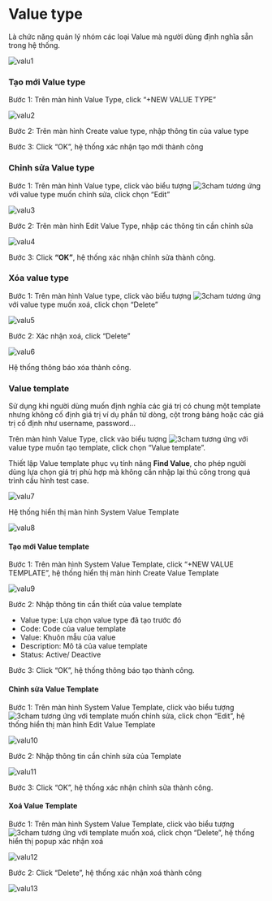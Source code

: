 # Value type
Là chức năng quản lý nhóm các loại Value mà người dùng định nghĩa sẵn trong hệ thống.

![valu1](/test-framework-api/guest/doc-file/doc-file/0760050f-0899-4f66-854b-092740d3cf26/valu1.png)

### Tạo mới Value type

Bước 1:	Trên màn hình Value Type, click “+NEW VALUE TYPE”

![valu2](/test-framework-api/guest/doc-file/doc-file/70c7ad9f-f0e1-40a5-a734-464b4d7573a0/valu2.png)

Bước 2:	Trên màn hình Create value type, nhập thông tin của value type

Bước 3:	Click “OK”, hệ thống xác nhận tạo mới thành công

### Chỉnh sửa Value type

Bước 1:	Trên màn hình Value type, click vào biểu tượng ![3cham](/test-framework-api/guest/doc-file/doc-file/e9a232d7-73eb-4938-ac58-af13faec857b/3cham.png)  tương ứng với value type muốn chỉnh sửa, click chọn “Edit”

![valu3](/test-framework-api/guest/doc-file/doc-file/646fc6c9-ddf0-4ca6-bace-b2e2f67cefed/valu3.png)

Bước 2: Trên màn hình Edit Value Type, nhập các thông tin cần chỉnh sửa

![valu4](/test-framework-api/guest/doc-file/doc-file/1cbc5cbc-6e7b-4155-99f3-82020228447c/valu4.png)

Bước 3:	Click **“OK”**, hệ thống xác nhận chỉnh sửa thành công.

### Xóa value type

Bước 1:	Trên màn hình Value type, click vào biểu tượng  ![3cham](/test-framework-api/guest/doc-file/doc-file/e9a232d7-73eb-4938-ac58-af13faec857b/3cham.png) tương ứng với value type muốn xoá, click chọn “Delete”

![valu5](/test-framework-api/guest/doc-file/doc-file/618f625e-0158-4527-b3cc-7309240c086a/valu5.png)

Bước 2:	Xác nhận xoá, click “Delete”

![valu6](/test-framework-api/guest/doc-file/doc-file/c0b1ff08-f92a-4f0a-9fde-26a21c7c5641/valu6.png)

Hệ thống thông báo xóa thành công.

### Value template

Sử dụng khi người dùng muốn định nghĩa các giá trị có chung một template nhưng không cố định giá trị ví dụ phần tử dòng, cột trong bảng hoặc các giá trị cố định như username, password…

Trên màn hình Value Type, click vào biểu tượng ![3cham](/test-framework-api/guest/doc-file/doc-file/e9a232d7-73eb-4938-ac58-af13faec857b/3cham.png) tương ứng với value type muốn tạo template, click chọn “Value template”.

Thiết lập Value template phục vụ tính năng **Find Value**, cho phép người dùng lựa chọn giá trị phù hợp mà không cần nhập lại thủ công trong quá trình cấu hình test case.

![valu7](/test-framework-api/guest/doc-file/doc-file/55be427f-bc14-4faa-936b-ddca14aca770/valu7.png)

Hệ thống hiển thị màn hình System Value Template

![valu8](/test-framework-api/guest/doc-file/doc-file/a6716bc0-2b7e-46dc-8f22-e4ccc85e8716/valu8.png)


#### Tạo mới Value template

Bước 1: Trên màn hình System Value Template, click “+NEW VALUE TEMPLATE”, hệ thống hiển thị màn hình Create Value Template

![valu9](/test-framework-api/guest/doc-file/doc-file/50849262-059a-4f11-8ac7-820ed114a628/valu9.png)

Bước 2: Nhập thông tin cần thiết của value template

-	Value type: Lựa chọn value type đã tạo trước đó
-	Code: Code của value template
-	Value: Khuôn mẫu của value 
-	Description: Mô tả của value template
-	Status: Active/ Deactive
  
Bước 3: Click “OK”, hệ thống thông báo tạo thành công.

#### Chỉnh sửa Value Template

Bước 1: Trên màn hình System Value Template, click vào biểu tượng ![3cham](/test-framework-api/guest/doc-file/doc-file/e9a232d7-73eb-4938-ac58-af13faec857b/3cham.png) tương ứng với template muốn chỉnh sửa, click chọn “Edit”, hệ thống hiển thị màn hình Edit Value Template

![valu10](/test-framework-api/guest/doc-file/doc-file/4dfe7ca9-f1ec-4683-ad00-1487a1547f07/valu10.png)

Bước 2: Nhập thông tin cần chỉnh sửa của Template

![valu11](/test-framework-api/guest/doc-file/doc-file/3c2b53a9-2fac-4558-9f47-a645c077a5bf/valu11.png)

Bước 3: Click “OK”, hệ thống xác nhận chỉnh sửa thành công.

#### Xoá Value Template

Bước 1: Trên màn hình System Value Template, click vào biểu tượng ![3cham](/test-framework-api/guest/doc-file/doc-file/e9a232d7-73eb-4938-ac58-af13faec857b/3cham.png) tương ứng với template muốn xoá, click chọn “Delete”, hệ thống hiển thị popup xác nhận xoá

![valu12](/test-framework-api/guest/doc-file/doc-file/192eaf9e-a28f-474e-beae-feb95f2e42c9/valu12.png)

Bước 2: Click “Delete”, hệ thống xác nhận xoá thành công

![valu13](/test-framework-api/guest/doc-file/doc-file/0c88c4ad-fe38-4701-b628-2275c3f5194c/valu13.png)



